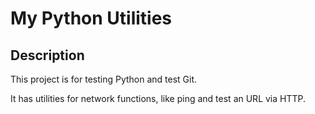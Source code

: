 # My Python Utilities

## Description

This project is for testing Python and test Git.

It has utilities for network functions, like ping and test an URL via HTTP.
